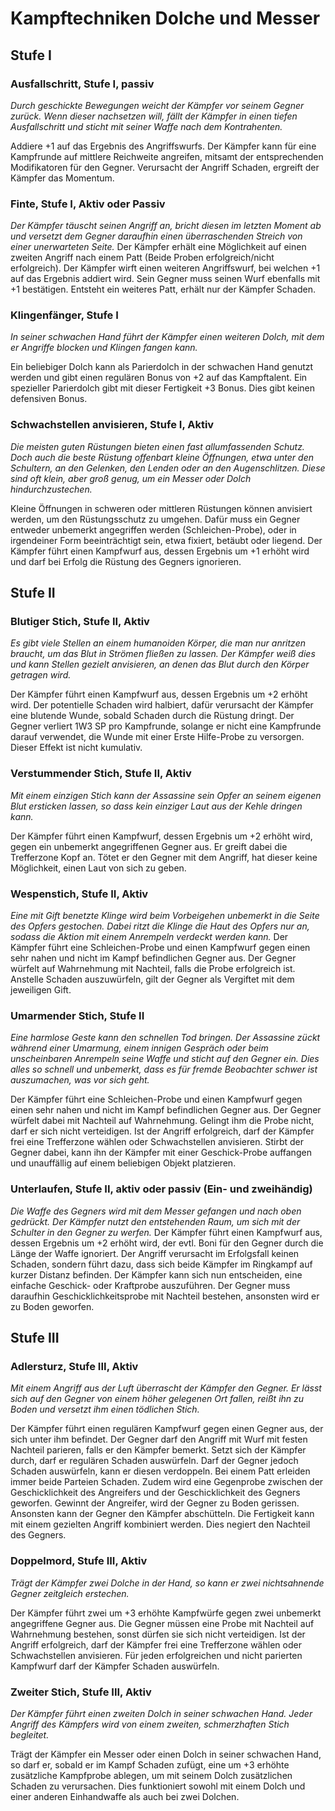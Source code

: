 # Kampftechniken Dolche und Messer
## Stufe I
 
 
### Ausfallschritt, Stufe I, passiv
 
_Durch geschickte Bewegungen weicht der Kämpfer vor seinem Gegner zurück. Wenn dieser nachsetzen will, fällt der Kämpfer in einen tiefen Ausfallschritt und sticht mit seiner Waffe nach dem Kontrahenten._
 
Addiere +1 auf das Ergebnis des Angriffswurfs. Der Kämpfer kann für eine Kampfrunde auf mittlere Reichweite angreifen, mitsamt der entsprechenden Modifikatoren für den Gegner. Verursacht der Angriff Schaden, ergreift der Kämpfer das Momentum.
 
 
### Finte, Stufe I, Aktiv oder Passiv
 
_Der Kämpfer täuscht seinen Angriff an, bricht diesen im letzten Moment ab und versetzt dem Gegner daraufhin einen überraschenden Streich von einer unerwarteten Seite._
Der Kämpfer erhält eine Möglichkeit auf einen zweiten Angriff nach einem Patt (Beide Proben erfolgreich/nicht erfolgreich). Der Kämpfer wirft einen weiteren Angriffswurf, bei welchen +1 auf das Ergebnis addiert wird. Sein Gegner muss seinen Wurf ebenfalls mit +1 bestätigen. Entsteht ein weiteres Patt, erhält nur der Kämpfer Schaden.
 
 
### Klingenfänger, Stufe I
 
_In seiner schwachen Hand führt der Kämpfer einen weiteren Dolch, mit dem er Angriffe blocken und Klingen fangen kann._
 
Ein beliebiger Dolch kann als Parierdolch in der schwachen Hand genutzt werden und gibt einen regulären Bonus von +2 auf das Kampftalent. Ein spezieller Parierdolch gibt mit dieser Fertigkeit +3 Bonus. Dies gibt keinen defensiven Bonus.
 
 
### Schwachstellen anvisieren, Stufe I, Aktiv
 
_Die meisten guten Rüstungen bieten einen fast allumfassenden Schutz. Doch auch die beste Rüstung offenbart kleine Öffnungen, etwa unter den Schultern, an den Gelenken, den Lenden oder an den Augenschlitzen. Diese sind oft klein, aber groß genug, um ein Messer oder Dolch hindurchzustechen._
 
Kleine Öffnungen in schweren oder mittleren Rüstungen können anvisiert werden, um den Rüstungsschutz zu umgehen. Dafür muss ein Gegner entweder unbemerkt angegriffen werden (Schleichen-Probe), oder in irgendeiner Form beeinträchtigt sein, etwa fixiert, betäubt oder liegend. Der Kämpfer führt einen Kampfwurf aus, dessen Ergebnis um +1 erhöht wird und darf bei Erfolg die Rüstung des Gegners ignorieren.
 
 
## Stufe II
 
 
### Blutiger Stich, Stufe II, Aktiv
 
_Es gibt viele Stellen an einem humanoiden Körper, die man nur anritzen braucht, um das Blut in Strömen fließen zu lassen. Der Kämpfer weiß dies und kann Stellen gezielt anvisieren, an denen das Blut durch den Körper getragen wird._
 
Der Kämpfer führt einen Kampfwurf aus, dessen Ergebnis um +2 erhöht wird. Der potentielle Schaden wird halbiert, dafür verursacht der Kämpfer eine blutende Wunde, sobald Schaden durch die Rüstung dringt. Der Gegner verliert 1W3 SP pro Kampfrunde, solange er nicht eine Kampfrunde darauf verwendet, die Wunde mit einer Erste Hilfe-Probe zu versorgen. Dieser Effekt ist nicht kumulativ.
 
 
### Verstummender Stich, Stufe II, Aktiv
 
_Mit einem einzigen Stich kann der Assassine sein Opfer an seinem eigenen Blut ersticken lassen, so dass kein einziger Laut aus der Kehle dringen kann._
 
Der Kämpfer führt einen Kampfwurf, dessen Ergebnis um +2 erhöht wird, gegen ein unbemerkt angegriffenen Gegner aus. Er greift dabei die Trefferzone Kopf an. Tötet er den Gegner mit dem Angriff, hat dieser keine Möglichkeit, einen Laut von sich zu geben.
 
 
### Wespenstich, Stufe II, Aktiv
 
_Eine mit Gift benetzte Klinge wird beim Vorbeigehen unbemerkt in die Seite des Opfers gestochen. Dabei ritzt die Klinge die Haut des Opfers nur an, sodass die Aktion mit einem Anrempeln verdeckt werden kann._ 
Der Kämpfer führt eine Schleichen-Probe und einen Kampfwurf gegen einen sehr nahen und nicht im Kampf befindlichen Gegner aus. Der Gegner würfelt auf Wahrnehmung mit Nachteil, falls die Probe erfolgreich ist. Anstelle Schaden auszuwürfeln, gilt der Gegner als Vergiftet mit dem jeweiligen Gift.
 
 
### Umarmender Stich, Stufe II
 
_Eine harmlose Geste kann den schnellen Tod bringen. Der Assassine zückt während einer Umarmung, einem innigen Gespräch oder beim unscheinbaren Anrempeln seine Waffe und sticht auf den Gegner ein. Dies alles so schnell und unbemerkt, dass es für fremde Beobachter schwer ist auszumachen, was vor sich geht._

Der Kämpfer führt eine Schleichen-Probe und einen Kampfwurf gegen einen sehr nahen und nicht im Kampf befindlichen Gegner aus. Der Gegner würfelt dabei mit Nachteil auf Wahrnehmung. Gelingt ihm die Probe nicht, darf er sich nicht verteidigen. Ist der Angriff erfolgreich, darf der Kämpfer frei eine Trefferzone wählen oder Schwachstellen anvisieren. Stirbt der Gegner dabei, kann ihn der Kämpfer mit einer Geschick-Probe auffangen und unauffällig auf einem beliebigen Objekt platzieren.
 
 
### Unterlaufen, Stufe II, aktiv oder passiv (Ein- und zweihändig)
 
*Die Waffe des Gegners wird mit dem Messer gefangen und nach oben gedrückt. Der Kämpfer nutzt den entstehenden Raum, um sich mit der Schulter in den Gegner zu werfen.* 
Der Kämpfer führt einen Kampfwurf aus, dessen Ergebnis um +2 erhöht wird, der evtl. Boni für den Gegner durch die Länge der Waffe ignoriert. Der Angriff verursacht im Erfolgsfall keinen Schaden, sondern führt dazu, dass sich beide Kämpfer im Ringkampf auf kurzer Distanz befinden. Der Kämpfer kann sich nun entscheiden, eine einfache Geschick- oder Kraftprobe auszuführen. Der Gegner muss daraufhin Geschicklichkeitsprobe mit Nachteil bestehen, ansonsten wird er zu Boden geworfen.
 
 
## Stufe III
 
 
### Adlersturz, Stufe III, Aktiv
 
_Mit einem Angriff aus der Luft überrascht der Kämpfer den Gegner. Er lässt sich auf den Gegner von einem höher gelegenen Ort fallen, reißt ihn zu Boden und versetzt ihm einen tödlichen Stich._
 
Der Kämpfer führt einen regulären Kampfwurf gegen einen Gegner aus, der sich unter ihm befindet. Der Gegner darf den Angriff mit Wurf mit festen Nachteil parieren, falls er den Kämpfer bemerkt. Setzt sich der Kämpfer durch, darf er regulären Schaden auswürfeln. Darf der Gegner jedoch Schaden auswürfeln, kann er diesen verdoppeln. Bei einem Patt erleiden immer beide Parteien Schaden. Zudem wird eine Gegenprobe zwischen der Geschicklichkeit des Angreifers und der Geschicklichkeit des Gegners geworfen. Gewinnt der Angreifer, wird der Gegner zu Boden gerissen. Ansonsten kann der Gegner den Kämpfer abschütteln. Die Fertigkeit kann mit einem gezielten Angriff kombiniert werden. Dies negiert den Nachteil des Gegners.
 
 
### Doppelmord, Stufe III, Aktiv
 
_Trägt der Kämpfer zwei Dolche in der Hand, so kann er zwei nichtsahnende Gegner zeitgleich erstechen._
 
Der Kämpfer führt zwei um +3 erhöhte Kampfwürfe gegen zwei unbemerkt angegriffene Gegner aus. Die Gegner müssen eine Probe mit Nachteil auf Wahrnehmung bestehen, sonst dürfen sie sich nicht verteidigen. Ist der Angriff erfolgreich, darf der Kämpfer frei eine Trefferzone wählen oder Schwachstellen anvisieren. Für jeden erfolgreichen und nicht parierten Kampfwurf darf der Kämpfer Schaden auswürfeln.
 
 
### Zweiter Stich, Stufe III, Aktiv
 
_Der Kämpfer führt einen zweiten Dolch in seiner schwachen Hand. Jeder Angriff des Kämpfers wird von einem zweiten, schmerzhaften Stich begleitet._
 
Trägt der Kämpfer ein Messer oder einen Dolch in seiner schwachen Hand, so darf er, sobald er im Kampf Schaden zufügt, eine um +3 erhöhte zusätzliche Kampfprobe ablegen, um mit seinem Dolch zusätzlichen Schaden zu verursachen. Dies funktioniert sowohl mit einem Dolch und einer anderen Einhandwaffe als auch bei zwei Dolchen.
